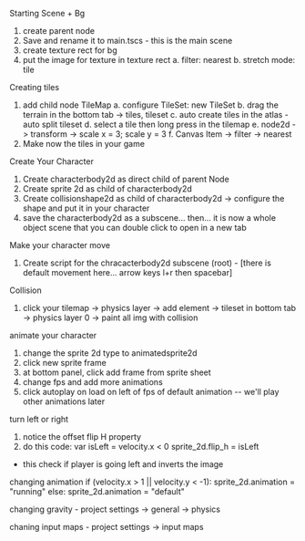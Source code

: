 
Starting Scene + Bg
1. create parent node
2. Save and rename it to main.tscs - this is the main scene
3. create texture rect for bg
4. put the image for texture in texture rect
	a. filter: nearest
	b. stretch mode: tile

Creating tiles
1. add child node TileMap
	a. configure TileSet: new TileSet
	b. drag the terrain in the bottom tab -> tiles, tileset
	c. auto create tiles in the atlas - auto split tileset
	d. select a tile then long press in the tilemap
	e. node2d -> transform -> scale x = 3; scale y = 3
	f. Canvas Item -> filter -> nearest
2. Make now the tiles in your game
	
	
Create Your Character
1. Create characterbody2d as direct child of parent Node
2. Create sprite 2d as child of characterbody2d
3. Create collisionshape2d as child of characterbody2d -> configure the shape and put it in your character
4. save the characterbody2d as a subscene... then... it is now a whole object scene that you can double click to open in a new tab

Make your character move
1. Create script for the chracacterbody2d  subscene (root) - [there is default movement here... arrow keys l+r then spacebar]

Collision
1. click your tilemap -> physics layer ->  add element -> tileset in bottom tab -> physics layer 0 -> paint all img with collision

animate your character
1. change the sprite 2d type to animatedsprite2d 
2. click new sprite frame
3. at bottom panel, click add frame from sprite sheet
4. change fps and add more animations
5. click autoplay on load on left of fps of default animation -- we'll play other animations later 

turn left or right
1. notice the offset flip H property
2. do this code: 
	var isLeft = velocity.x < 0
	sprite_2d.flip_h = isLeft
- this check if player is going left and inverts the image

changing animation
	if (velocity.x > 1 || velocity.y < -1):
		sprite_2d.animation = "running"
	else:
		sprite_2d.animation = "default"
		
changing gravity 
	- project settings -> general -> physics

chaning input maps
	- project settings -> input maps
